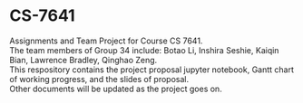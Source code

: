 # CS-7641
Assignments and Team Project for Course CS 7641.\
The team members of Group 34 include: Botao Li, Inshira Seshie, Kaiqin Bian, Lawrence Bradley, Qinghao Zeng.\
This respository contains the project proposal jupyter notebook, Gantt chart of working progress, and the slides of proposal.\
Other documents will be updated as the project goes on.

